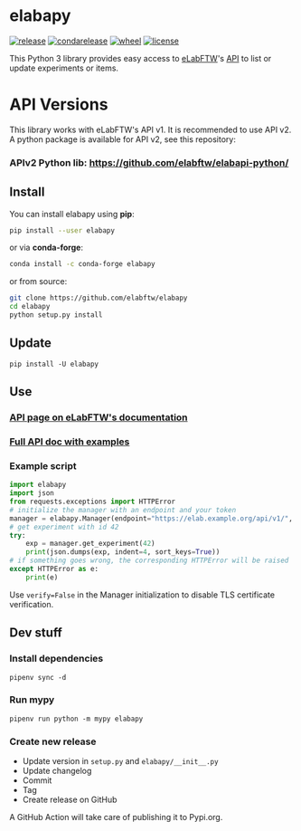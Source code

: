 # elabapy

[![release](https://img.shields.io/pypi/v/elabapy.svg)](https://pypi.org/project/elabapy/)
[![condarelease](https://anaconda.org/conda-forge/elabapy/badges/version.svg)](https://anaconda.org/conda-forge/elabapy)
[![wheel](https://img.shields.io/pypi/wheel/elabapy.svg)](https://pypi.org/project/elabapy/)
[![license](https://img.shields.io/pypi/l/elabapy.svg)](https://www.gnu.org/licenses/gpl-3.0.en.html)

This Python 3 library provides easy access to [eLabFTW](https://www.elabftw.net)'s [API](https://doc.elabftw.net/api.html) to list or update experiments or items.

# API Versions

This library works with eLabFTW's API v1. It is recommended to use API v2. A python package is available for API v2, see this repository:

### APIv2 Python lib: https://github.com/elabftw/elabapi-python/

## Install

You can install elabapy using **pip**:

~~~bash
pip install --user elabapy
~~~

or via **conda-forge**:

~~~bash
conda install -c conda-forge elabapy
~~~

or from source:

~~~bash
git clone https://github.com/elabftw/elabapy
cd elabapy
python setup.py install
~~~

## Update

    pip install -U elabapy

## Use

### [API page on eLabFTW's documentation](https://doc.elabftw.net/api.html)
### [Full API doc with examples](https://doc.elabftw.net/api/v1)

### Example script

~~~python
import elabapy
import json
from requests.exceptions import HTTPError
# initialize the manager with an endpoint and your token
manager = elabapy.Manager(endpoint="https://elab.example.org/api/v1/", token="3ca8...e14b")
# get experiment with id 42
try:
    exp = manager.get_experiment(42)
    print(json.dumps(exp, indent=4, sort_keys=True))
# if something goes wrong, the corresponding HTTPError will be raised
except HTTPError as e:
    print(e)
~~~

Use `verify=False` in the Manager initialization to disable TLS certificate verification.

## Dev stuff

### Install dependencies

`pipenv sync -d`

### Run mypy

`pipenv run python -m mypy elabapy`

### Create new release

* Update version in `setup.py` and `elabapy/__init__.py`
* Update changelog
* Commit
* Tag
* Create release on GitHub

A GitHub Action will take care of publishing it to Pypi.org.
